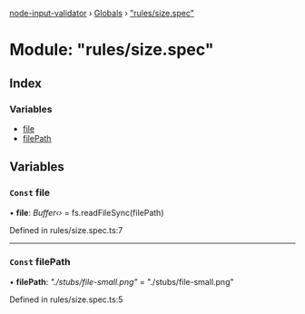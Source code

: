 [node-input-validator](../README.md) › [Globals](../globals.md) › ["rules/size.spec"](_rules_size_spec_.md)

# Module: "rules/size.spec"

## Index

### Variables

* [file](_rules_size_spec_.md#const-file)
* [filePath](_rules_size_spec_.md#const-filepath)

## Variables

### `Const` file

• **file**: *Buffer‹›* = fs.readFileSync(filePath)

Defined in rules/size.spec.ts:7

___

### `Const` filePath

• **filePath**: *"./stubs/file-small.png"* = "./stubs/file-small.png"

Defined in rules/size.spec.ts:5

